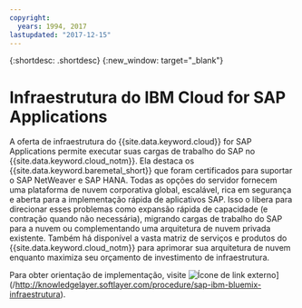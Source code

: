```yaml
---
copyright:
  years: 1994, 2017
lastupdated: "2017-12-15"
---
```


{:shortdesc: .shortdesc}
{:new_window: target="_blank"}

# Infraestrutura do IBM Cloud for SAP Applications

A oferta de infraestrutura do {{site.data.keyword.cloud}} for SAP Applications permite executar suas cargas de trabalho do SAP no {{site.data.keyword.cloud_notm}}. Ela destaca os {{site.data.keyword.baremetal_short}} que foram certificados para suportar o SAP NetWeaver e SAP HANA. Todas as opções do servidor fornecem uma plataforma de nuvem corporativa global, escalável, rica em segurança e aberta para a implementação rápida de aplicativos SAP. Isso o libera para direcionar esses problemas como expansão rápida de capacidade (e contração quando não necessária), migrando cargas de trabalho do SAP para a nuvem ou complementando uma arquitetura de nuvem privada existente. Também há disponível a vasta matriz de serviços e produtos do {{site.data.keyword.cloud_notm}} para aprimorar sua arquitetura de nuvem enquanto maximiza seu orçamento de investimento de infraestrutura.

Para obter orientação de implementação, visite ![Ícone de link externo](../../icons/launch-glyph.svg "Ícone de link externo")] (/http://knowledgelayer.softlayer.com/procedure/sap-ibm-bluemix-infraestrutura).

